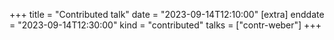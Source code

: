 +++
title = "Contributed talk"
date = "2023-09-14T12:10:00"
[extra]
enddate = "2023-09-14T12:30:00"
kind = "contributed"
talks = ["contr-weber"]
+++
